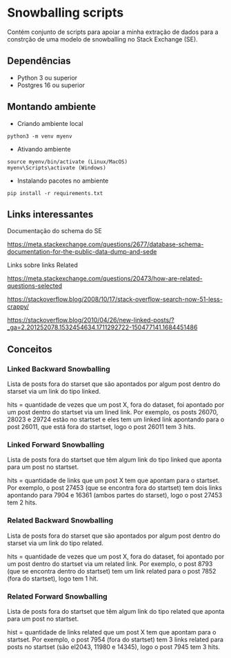 # Snowballing scripts

Contém conjunto de scripts para apoiar a minha extração de dados para a constrção de uma modelo de snowballing no Stack Exchange (SE).

## Dependências

* Python 3 ou superior
* Postgres 16 ou superior

## Montando ambiente

* Criando ambiente local
```
python3 -m venv myenv
```

* Ativando ambiente
```
source myenv/bin/activate (Linux/MacOS)
myenv\Scripts\activate (Windows)
```

* Instalando pacotes no ambiente
```
pip install -r requirements.txt
```

## Links interessantes

Documentação do schema do SE

https://meta.stackexchange.com/questions/2677/database-schema-documentation-for-the-public-data-dump-and-sede

Links sobre links Related

https://meta.stackexchange.com/questions/20473/how-are-related-questions-selected

https://stackoverflow.blog/2008/10/17/stack-overflow-search-now-51-less-crappy/

https://stackoverflow.blog/2010/04/26/new-linked-posts/?_ga=2.201252078.1532454634.1711292722-150477141.1684451486

## Conceitos

### Linked Backward Snowballing

Lista de posts fora do starset que são apontados por algum post dentro do starset via um link do tipo linked.

hits = quantidade de vezes que um post X, fora do dataset, foi apontado por um post dentro do startset via um lined link. Por exemplo, os posts 26070, 28023 e 29724 estão no startset e eles tem um linked link apontando para o post 26011, que está fora do startset, logo o post 26011 tem 3 hits.

### Linked Forward Snowballing

Lista de posts fora do startset que têm algum link do tipo linked que aponta para um post no startset.

hits = quantidade de links que um post X tem que apontam para o startset. Por exemplo, o post 27453 (que se encontra fora do startset) tem dois links apontando para 7904 e 16361 (ambos partes do starset), logo o post 27453 tem 2 hits.

### Related Backward Snowballing

Lista de posts fora do starset que são apontados por algum post dentro do starset via um link do tipo related.

hits = quantidade de vezes que um post X, fora do dataset, foi apontado por um post dentro do startset via um related link. Por exemplo, o post 8793 (que se encontra dentro do startset) tem um link related para o post 7852 (fora do startset), logo tem 1 hit.

### Related Forward Snowballing

Lista de posts fora do startset que têm algum link do tipo related que aponta para um post no startset.

hist = quantidade de links related que um post X tem que apontam para o startset. Por exemplo, o post 7954 (fora do startset) tem 3 links related para posts no startset (são el2043, 11980 e 14345), logo o post 7945 tem 3 hits.

